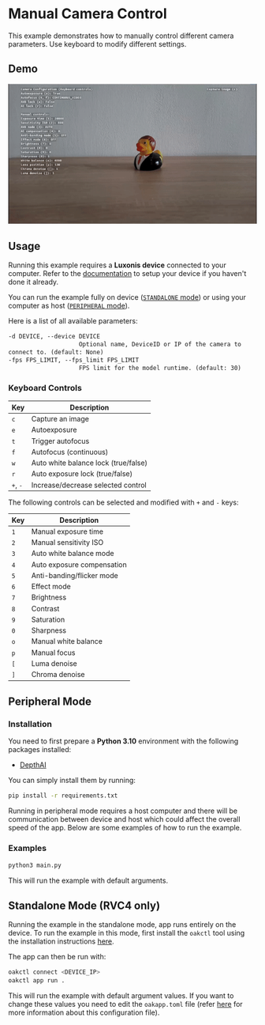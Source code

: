 # Manual Camera Control

This example demonstrates how to manually control different camera parameters. Use keyboard to modify different settings.

## Demo

![example](media/example.gif)

## Usage

Running this example requires a **Luxonis device** connected to your computer. Refer to the [documentation](https://docs.luxonis.com/software-v3/) to setup your device if you haven't done it already.

You can run the example fully on device ([`STANDALONE` mode](#standalone-mode-rvc4-only)) or using your computer as host ([`PERIPHERAL` mode](#peripheral-mode)).

Here is a list of all available parameters:

```
-d DEVICE, --device DEVICE
                    Optional name, DeviceID or IP of the camera to connect to. (default: None)
-fps FPS_LIMIT, --fps_limit FPS_LIMIT
                    FPS limit for the model runtime. (default: 30)
```

### Keyboard Controls

| Key      | Description                          |
| -------- | ------------------------------------ |
| `c`      | Capture an image                     |
| `e`      | Autoexposure                         |
| `t`      | Trigger autofocus                    |
| `f`      | Autofocus (continuous)               |
| `w`      | Auto white balance lock (true/false) |
| `r`      | Auto exposure lock (true/false)      |
| `+`, `-` | Increase/decrease selected control   |

The following controls can be selected and modified with `+` and `-` keys:

| Key | Description                |
| --- | -------------------------- |
| `1` | Manual exposure time       |
| `2` | Manual sensitivity ISO     |
| `3` | Auto white balance mode    |
| `4` | Auto exposure compensation |
| `5` | Anti-banding/flicker mode  |
| `6` | Effect mode                |
| `7` | Brightness                 |
| `8` | Contrast                   |
| `9` | Saturation                 |
| `0` | Sharpness                  |
| `o` | Manual white balance       |
| `p` | Manual focus               |
| `[` | Luma denoise               |
| `]` | Chroma denoise             |

## Peripheral Mode

### Installation

You need to first prepare a **Python 3.10** environment with the following packages installed:

- [DepthAI](https://pypi.org/project/depthai/)

You can simply install them by running:

```bash
pip install -r requirements.txt
```

Running in peripheral mode requires a host computer and there will be communication between device and host which could affect the overall speed of the app. Below are some examples of how to run the example.

### Examples

```bash
python3 main.py
```

This will run the example with default arguments.

## Standalone Mode (RVC4 only)

Running the example in the standalone mode, app runs entirely on the device.
To run the example in this mode, first install the `oakctl` tool using the installation instructions [here](https://docs.luxonis.com/software-v3/oak-apps/oakctl).

The app can then be run with:

```bash
oakctl connect <DEVICE_IP>
oakctl app run .
```

This will run the example with default argument values. If you want to change these values you need to edit the `oakapp.toml` file (refer [here](https://docs.luxonis.com/software-v3/oak-apps/configuration/) for more information about this configuration file).
